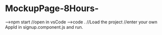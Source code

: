 # MockupPage-8Hours-
-->npm start
//open in vsCode
-->code .
//Load the project
//enter your own AppId in signup.component.js and run.
